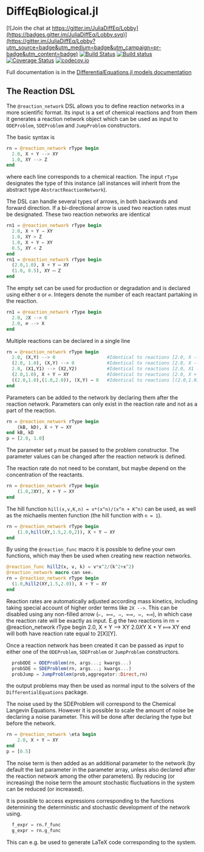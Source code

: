 # DiffEqBiological.jl

[![Join the chat at https://gitter.im/JuliaDiffEq/Lobby](https://badges.gitter.im/JuliaDiffEq/Lobby.svg)](https://gitter.im/JuliaDiffEq/Lobby?utm_source=badge&utm_medium=badge&utm_campaign=pr-badge&utm_content=badge)
[![Build Status](https://travis-ci.org/JuliaDiffEq/DiffEqBiological.jl.svg?branch=master)](https://travis-ci.org/JuliaDiffEq/DiffEqBiological.jl)
[![Build status](https://ci.appveyor.com/api/projects/status/y62d627e5hd513wf?svg=true)](https://ci.appveyor.com/project/ChrisRackauckas/diffeqbiological-jl)
[![Coverage Status](https://coveralls.io/repos/ChrisRackauckas/DiffEqBiological.jl/badge.svg?branch=master&service=github)](https://coveralls.io/github/JuliaDiffEq/DiffEqBiological.jl?branch=master)
[![codecov.io](http://codecov.io/github/ChrisRackauckas/DiffEqBiological.jl/coverage.svg?branch=master)](http://codecov.io/github/JuliaDiffEq/DiffEqBiological.jl?branch=master)

Full documentation is in the
[DifferentialEquations.jl models documentation](http://docs.juliadiffeq.org/latest/models/biological.html)

## The Reaction DSL

The `@reaction_network` DSL allows you to define reaction networks in a more scientific format. Its input is a set of chemical reactions and from them it generates a reaction network object which can be used as input to `ODEProblem`, `SDEProblem` and `JumpProblem` constructors.

The basic syntax is
```julia
rn = @reaction_network rType begin
  2.0, X + Y --> XY               
  1.0, XY --> Z            
end
```
where each line corresponds to a chemical reaction. The input `rType` designates the type of this instance (all instances will inherit from the abstract type `AbstractReactionNetwork`).

The DSL can handle several types of arrows, in both backwards and forward direction. If a bi-directional arrow is used two reaction rates must be designated. These two reaction networks are identical
```julia
rn1 = @reaction_network rType begin
  2.0, X + Y → XY               
  1.0, XY > Z       
  1.0, X + Y ← XY               
  0.5, XY < Z           
end
rn1 = @reaction_network rType begin
  (2.0,1.0), X + Y ↔ XY               
  (1.0, 0.5), XY ⟷ Z       
end
```
The empty set can be used for production or degradation and is declared using either `0` or `∅`. Integers denote the number of each reactant partaking in the reaction.
```julia
rn1 = @reaction_network rType begin
  2.0, 2X --> 0        
  2.0, ∅ --> X  
end
```
Multiple reactions can be declared in a single line
```julia
rn = @reaction_network rType begin
  2.0, (X,Y) --> 0                   #Identical to reactions [2.0, X --> 0] and [2.0, Y --> 0]
  (2.0, 1.0), (X,Y) --> 0            #Identical to reactions [2.0, X --> 0] and [1.0, X --> 0]
  2.0, (X1,Y1) --> (X2,Y2)           #Identical to reactions [2.0, X1 --> X2] and [2.0, Y1 --> Y2]
  (2.0,1.0), X + Y ↔ XY              #Identical to reactions [2.0, X + Y --> XY] and [1.0, XY --> X + Y].
  ((2.0,1.0),(1.0,2.0)), (X,Y) ↔ 0   #Identical to reactions [(2.0,1.0), X ↔ 0] and [(1.0,2.0), Y ↔ 0].
end
  ```
Parameters can be added to the network by declaring them after the reaction network. Parameters can only exist in the reaction rate and not as a part of the reaction.
```julia
rn = @reaction_network rType begin
    (kB, kD), X + Y ↔ XY
end kB, kD
p = [2.0, 1.0]
```
The parameter set `p` must be passed to the problem constructor. The parameter values can be changed after the reaction network is defined.

The reaction rate do not need to be constant, but maybe depend on the concentration of the reactants.
```julia
rn = @reaction_network rType begin
    (1.0,2XY), X + Y ↔ XY
end
```
The hill function `hill(x,v,K,n) = v*(x^n)/(x^n + K^n)` can be used, as well as the michaelis menten function (the hill function with `n = 1`).
```julia
rn = @reaction_network rType begin
    (1.0,hill(XY,1.5,2.0,2)), X + Y ↔ XY
end
```
By using the `@reaction_func` macro it is possible to define your own functions, which may then be used when creating new reaction networks.
```julia
@reaction_func hill2(x, v, k) = v*x^2/(k^2+x^2)    
@reaction_network macro can see.
rn = @reaction_network rType begin
  (1.0,hill2(XY,1.5,2.0)), X + Y ↔ XY
end
```

Reaction rates are automatically adjusted according mass kinetics, including taking special account of higher order terms like `2X -->`. This can be disabled using any non-filled arrow (`⇐, ⟽, ⇒, ⟾, ⇔, ⟺`), in which case the reaction rate will be exactly as input. E.g the two reactions in
rn = @reaction_network rType begin
    2.0, X + Y --> XY
    2.0*X*Y X + Y ⟾ XY
end
will both have reaction rate equal to 2[X][Y].

Once a reaction network has been created it can be passed as input to either one of the `ODEProblem`, `SDEProblem` or `JumpProblem` constructors.
```julia
  probODE = ODEProblem(rn, args...; kwargs...)      
  probSDE = SDEProblem(rn, args...; kwargs...)
  probJump = JumpProblem(prob,aggregator::Direct,rn)
```
the output problems may then be used as normal input to the solvers of the `DifferentialEquations` package.

The noise used by the SDEProblem will correspond to the Chemical Langevin Equations. However it is possible to scale the amount of noise be declaring a noise parameter. This will be done after declaring the type but before the network.
```julia
rn = @reaction_network \eta begin
    2.0, X + Y ↔ XY
end
p = [0.5]
```
The noise term is then added as an additional parameter to the network (by default the last parameter in the parameter array, unless also declared after the reaction network among the other parameters). By reducing (or increasing) the noise term the amount stochastic fluctuations in the system can be reduced (or increased).

It is possible to access expressions corresponding to the functions determining the deterministic and stochastic development of the network using.
```julia
  f_expr = rn.f_func
  g_expr = rn.g_func
```
This can e.g. be used to generate LaTeX code corresponding to the system.
